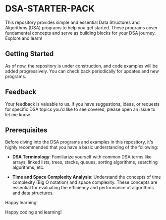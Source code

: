 # DSA-STARTER-PACK
This repository provides simple and essential Data Structures and Algorithms (DSA) programs to help you get started. These programs cover fundamental concepts and serve as building blocks for your DSA journey. Explore and learn!

## Getting Started

As of now, the repository is under construction, and code examples will be added progressively. You can check back periodically for updates and new programs.

## Feedback

Your feedback is valuable to us. If you have suggestions, ideas, or requests for specific DSA topics you'd like to see covered, please open an issue to let me know.

## Prerequisites

Before diving into the DSA programs and examples in this repository, it's highly recommended that you have a basic understanding of the following:

- **DSA Terminology**: Familiarize yourself with common DSA terms like arrays, linked lists, trees, stacks, queues, sorting algorithms, searching algorithms, etc.

- **Time and Space Complexity Analysis**: Understand the concepts of time complexity (Big O notation) and space complexity. These concepts are essential for evaluating the efficiency and performance of algorithms and data structures.


Happy learning!


Happy coding and learning!
